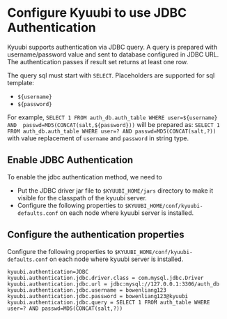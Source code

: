 <!--
 - Licensed to the Apache Software Foundation (ASF) under one or more
 - contributor license agreements.  See the NOTICE file distributed with
 - this work for additional information regarding copyright ownership.
 - The ASF licenses this file to You under the Apache License, Version 2.0
 - (the "License"); you may not use this file except in compliance with
 - the License.  You may obtain a copy of the License at
 -
 -   http://www.apache.org/licenses/LICENSE-2.0
 -
 - Unless required by applicable law or agreed to in writing, software
 - distributed under the License is distributed on an "AS IS" BASIS,
 - WITHOUT WARRANTIES OR CONDITIONS OF ANY KIND, either express or implied.
 - See the License for the specific language governing permissions and
 - limitations under the License.
 -->


# Configure Kyuubi to use JDBC Authentication

Kyuubi supports authentication via JDBC query. A query is prepared with username/password value and sent to database configured in JDBC URL. The authentication passes if result set returns at least one row.

The query sql must start with `SELECT`. Placeholders are supported for sql template:
- `${username}`
- `${password}`

For example, `SELECT 1 FROM auth_db.auth_table WHERE user=${username} AND 
passwd=MD5(CONCAT(salt,${password}))` will be prepared as: `SELECT 1 FROM auth_db.auth_table WHERE user=? AND passwd=MD5(CONCAT(salt,?))` with value replacement of `username` and `password` in string type.

## Enable JDBC Authentication 

To enable the jdbc authentication method, we need to

- Put the JDBC driver jar file to `$KYUUBI_HOME/jars` directory to make it visible for
  the classpath of the kyuubi server.
- Configure the following properties to `$KYUUBI_HOME/conf/kyuubi-defaults.conf`
  on each node where kyuubi server is installed.

## Configure the authentication properties
Configure the following properties to `$KYUUBI_HOME/conf/kyuubi-defaults.conf` on each node where kyuubi server is installed.

```properties
kyuubi.authentication=JDBC
kyuubi.authentication.jdbc.driver.class = com.mysql.jdbc.Driver
kyuubi.authentication.jdbc.url = jdbc:mysql://127.0.0.1:3306/auth_db
kyuubi.authentication.jdbc.username = bowenliang123
kyuubi.authentication.jdbc.password = bowenliang123@kyuubi
kyuubi.authentication.jdbc.query = SELECT 1 FROM auth_table WHERE user=? AND passwd=MD5(CONCAT(salt,?))
```